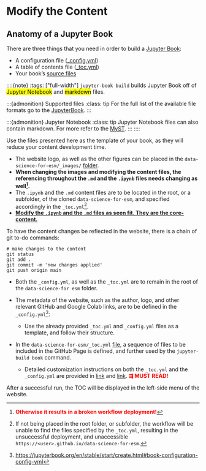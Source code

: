 Modify the Content
===============

Anatomy of a Jupyter Book
--------------------------
There are three things that you need in order to build a [Jupyter Book][jupyter-book]:
* A configuration file ([_config.yml][fneum_content])
* A table of contents file ([_toc.yml][fneum_toc])
* Your book’s [source files][content]


::::{note}
:tags: ["full-width"]
`jupyter-book build` builds Jupyter Book off of <mark>Jupyter Notebook</mark> and <mark>markdown</mark> files.
<!-- > <br />
\ -->
:::{admonition} Supported files
:class: tip
For the full list of the available file formats go to the [JupyterBook](https://jupyterbook.org/en/stable/file-types/index.html).
:::

:::{admonition} Jupyter Notebook
:class: tip
Jupyter Notebook files can also contain markdown. For more refer to the [MyST](https://executablebooks.github.io/cookiecutter-jupyter-book/notebooks.html).
:::
::::

Use the files presented here as the template of your book, as they will reduce your content development time.

* The website logo, as well as the other figures can be placed in the `data-science-for-esm/_images/` [folder][_images_folder].
* **When changing the images and modifying the content files, the referencing throughout the `.md` and the `.ipynb` files needs changing as well[^1].**
* The `.ipynb` and the `.md` content files are to be located in the root, or a subfolder, of the cloned `data-science-for-esm`, and specified accordingly in the `_toc.yml`[^2].
* **<ins>Modify the `.ipynb` and the `.md` files as seen fit. They are the core-content.</ins>**

To have the content changes be reflected in the website, there is a chain of git to-do commands:

<!-- git clone https://github.com/"owner"/data-science-for-esm.git -->
~~~
# make changes to the content
git status
git add .
git commit -m 'new changes applied'
git push origin main
~~~

* Both the `_config.yml`, as well as the `_toc.yml` are to remain in the root of the `data-science-for esm` folder.

* The metadata of the website, such as the author, logo, and other relevant GitHub and Google Colab links, are to be defined in the `_config.yml`[^3]:
    * Use the already provided `_toc.yml` and `_config.yml` files as a template, and follow their structure.

* In the `data-science-for-esm/_toc.yml` [file](https://github.com/fneum/data-science-for-esm/blob/bc6e35f5c007a33972d23d1df7e26c59f2a875dd/data-science-for-esm/_toc.yml), a sequence of files to be included in the GitHub Page is defined, and further used by the `jupyter-build book` command.
    * Detailed customization instructions on both the `_toc.yml` and the `_config.yml` are provided in [link][here_1] and [link][here_2]. <strong><font color='red'>⇶ MUST READ!</font></strong>

After a successful run, the TOC will be displayed in the left-side menu of the website.


[^1]: <strong><font color='red'>Otherwise it results in a broken workflow deployment!</font></strong>
[^2]: If not being placed in the root folder, or subfolder, the workflow will be unable to find the files specified by the `_toc.yml`, resulting in the unsuccessful deployment, and unaccessible `https://<user>.github.io/data-science-for-esm`.
[^3]: https://jupyterbook.org/en/stable/start/create.html#book-configuration-config-yml



[jupyter-book]:     https://jupyterbook.org/en/stable/start/create.html#
[fneum_content]:    https://github.com/fneum/data-science-for-esm/blob/bc6e35f5c007a33972d23d1df7e26c59f2a875dd/data-science-for-esm/_config.yml
[fneum_toc]:        https://github.com/fneum/data-science-for-esm/blob/bc6e35f5c007a33972d23d1df7e26c59f2a875dd/data-science-for-esm/_toc.yml
[content]:          https://jupyterbook.org/en/stable/file-types/index.html
[_images_folder]:   https://github.com/open-energy-transition/data-science-for-esm/tree/ce07272ac531acdbe4b6e18110c5fbc70f3b03c0/data-science-for-esm/_images
[here_1]:           https://jupyterbook.org/en/stable/structure/configure.html
[here_2]:           https://jupyterbook.org/en/stable/structure/toc.html